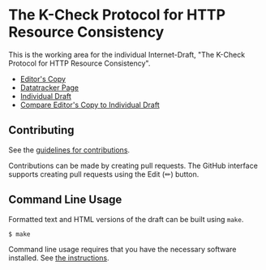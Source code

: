 # The K-Check Protocol for HTTP Resource Consistency

This is the working area for the individual Internet-Draft, "The K-Check Protocol for HTTP Resource Consistency".

* [Editor's Copy](https://chris-wood.github.io/draft-group-privacypass-k-check/#go.draft-group-privacypass-k-check.html)
* [Datatracker Page](https://datatracker.ietf.org/doc/draft-group-privacypass-k-check)
* [Individual Draft](https://datatracker.ietf.org/doc/html/draft-group-privacypass-k-check)
* [Compare Editor's Copy to Individual Draft](https://chris-wood.github.io/draft-group-privacypass-k-check/#go.draft-group-privacypass-k-check.diff)


## Contributing

See the
[guidelines for contributions](https://github.com/chris-wood/draft-group-privacypass-k-check/blob//CONTRIBUTING.md).

Contributions can be made by creating pull requests.
The GitHub interface supports creating pull requests using the Edit (✏) button.


## Command Line Usage

Formatted text and HTML versions of the draft can be built using `make`.

```sh
$ make
```

Command line usage requires that you have the necessary software installed.  See
[the instructions](https://github.com/martinthomson/i-d-template/blob/main/doc/SETUP.md).

